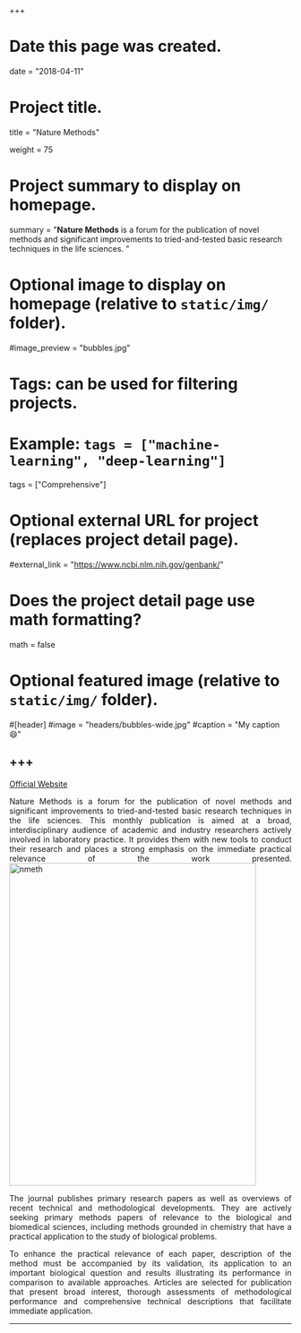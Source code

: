 +++
# Date this page was created.
date = "2018-04-11"

# Project title.
title = "Nature Methods"

weight = 75
# Project summary to display on homepage.
summary = "**Nature Methods** is a forum for the publication of novel methods and significant improvements to tried-and-tested basic research techniques in the life sciences. "

# Optional image to display on homepage (relative to `static/img/` folder).
#image_preview = "bubbles.jpg"

# Tags: can be used for filtering projects.
# Example: `tags = ["machine-learning", "deep-learning"]`
tags = ["Comprehensive"]

# Optional external URL for project (replaces project detail page).
#external_link = "https://www.ncbi.nlm.nih.gov/genbank/"

# Does the project detail page use math formatting?
math = false

# Optional featured image (relative to `static/img/` folder).
#[header]
#image = "headers/bubbles-wide.jpg"
#caption = "My caption :smile:"


+++
---
[Official Website](https://www.nature.com/nmeth/)

<p align="justify">Nature Methods is a forum for the publication of novel methods and significant improvements to tried-and-tested basic research techniques in the life sciences. This monthly publication is aimed at a broad, interdisciplinary audience of academic and industry researchers actively involved in laboratory practice. It provides them with new tools to conduct their research and places a strong emphasis on the immediate practical relevance of the work presented.

<img src="/img/journal/com/nature methods.jpg" width = "440" height = "576" alt="nmeth" align=center />

<p align="justify">The journal publishes primary research papers as well as overviews of recent technical and methodological developments. They are actively seeking primary methods papers of relevance to the biological and biomedical sciences, including methods grounded in chemistry that have a practical application to the study of biological problems.

<p align="justify">To enhance the practical relevance of each paper, description of the method must be accompanied by its validation, its application to an important biological question and results illustrating its performance in comparison to available approaches. Articles are selected for publication that present broad interest, thorough assessments of methodological performance and comprehensive technical descriptions that facilitate immediate application.

---